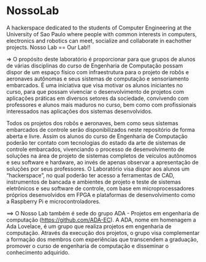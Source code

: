 # NossoLab
A hackerspace dedicated to the students of Computer Engineering at the University of Sao Paulo where people with common interests in computers, electronics and robotics can meet, socialize and collaborate in eachother projects. Nosso Lab == Our Lab!!

=> O propósito deste laboratório é proporcionar para que grupos de alunos de várias disciplinas do curso de Engenharia de Computação possam dispor de um espaço físico com infraestrutura para o projeto de robôs e aeronaves autônomas e seus sistemas de computação e sensoriamento embarcados. É uma iniciativa que visa motivar os alunos iniciantes no curso, para que possam vivenciar o desenvolvimento de projetos com aplicações práticas em diversos setores da sociedade, convivendo com professores e alunos mais maduros no curso, bem como com profissionais interessados nas aplicações dos sistemas desenvolvidos.  

Todos os projetos dos robôs e aeronaves, bem como seus sistemas embarcados de controle serão disponibilizados neste repositório de forma aberta e livre. Assim os alunos do curso de Engenharia de Computação poderão ter contato com tecnologias do estado da arte de sistemas de controle embarcados, vivenciando o processo de desenvolvimento de soluções na área de projeto de sistemas completos de veículos autônomos e seu software e hardware, ao invés de apenas observar a apresentação de soluções por seus professores. O Laboratório visa dispor aos alunos um “hackerspace”, no qual poderão ter acesso a ferramentas de CAD, instrumentos de bancada e ambientes de projeto e teste de sistemas eletrônicos e seu software de controle, com base em microprocessadores próprios desenvolvidos em FPGA e plataformas de desenvolvimento como a Raspberry Pi e microcontroladores.


==> O Nosso Lab também é sede do grupo ADA - Projetos em engenharia de computação (https://github.com/ADA-EC).
A ADA, nome em homenagem a Ada Lovelace, é um grupo que realiza projetos em engenharia de computação. Através da execução dos projetos, o grupo visa complementar a formação dos membros com experiências que transcendem a graduação, promover o curso de engenharia de computação e disseminar o conhecimento adquirido.
